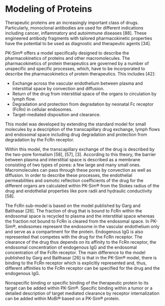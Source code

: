 # Modeling of Proteins

Therapeutic proteins are an increasingly important class of drugs. Particularly, monoclonal antibodies are used for different indications including cancer, inflammatory and autoimmune diseases \[88\]. These engineered antibody fragments with tailored pharmacokinetic properties have the potential to be used as diagnostic and therapeutic agents \[34\].

PK-Sim® offers a model specifically designed to describe the pharmacokinetics of proteins and other macromolecules. The pharmacokinetics of protein therapeutics are governed by a number of unspecific and specific processes, which, have to be incorporated to describe the pharmacokinetics of protein therapeutics. This includes \[42\]:

* Exchange across the vascular endothelium between plasma and interstitial space by convection and diffusion.
* Return of the drug from interstitial space of the organs to circulation by lymph flow.
* Degradation and protection from degradation by neonatal Fc receptor \(FcRn\) in cellular endosomes.
* Target-mediated disposition and clearance.

This model was developed by extending the standard model for small molecules by a description of the transcapillary drug exchange, lymph flows and endosomal space including drug degradation and protection from degradation by the FcRn receptor.

Within this model, the transcapillary exchange of the drug is described by the two-pore formalism \[58\], \[57\], \[3\]. According to this theory, the barrier between plasma and interstitial space is described as a membrane consisting of two types of pores: a few large and many small ones. Macromolecules can pass through these pores by convection as well as diffusion. In order to describe these processes, the endothelial permeabilities and osmotic reflection coefficients of the drug for the different organs are calculated within PK-Sim® from the Stokes radius of the drug and endothelial properties like pore radii and hydraulic conductivity \[58\].

The FcRn sub-model is based on the model published by Garg and Balthasar \[26\]. The fraction of drug that is bound to FcRn within the endosomal space is recycled to plasma and the interstitial space whereas the fraction not bound to FcRn is cleared from the endosomal space. In PK-Sim®, endosomes represent the endosome in the vascular endothelium only and serve as a compartment for the protein. Endogenous IgG is also represented that competes with the drug for the FcRn receptor. The clearance of the drug thus depends on its affinity to the FcRn receptor, the endosomal concentration of endogenous IgG and the endosomal concentration of the FcRn receptor. The main difference to the model published by Garg and Balthasar \[26\] is that in the PK-Sim® model, there is binding to the FcRn receptor which is explicitly represented and, thus, different affinities to the FcRn receptor can be specified for the drug and the endogenous IgG.

Nonspecific binding or specific binding of the therapeutic protein to its target can be added within PK-Sim®. Specific binding within a tumor or a detailed description of target mediated clearance by receptor internalization can be added within MoBi® based on a PK-Sim® protein.

